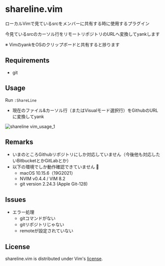 shareline.vim
====================

ローカルVimで見ているsrcをメンバーに共有する時に使用するプラグイン

今見ているsrcのカーソル行をリモートリポジトリのURLへ変換してyankします

※ VimのyankをOSのクリップボードと共有すると捗ります

## Requirements

- git

## Usage

Run `:ShareLine`

- 現在のファイル&カーソル行（またはVisualモード選択行）をGithubのURLに変換してyank

![shareline vim_usage_1](https://user-images.githubusercontent.com/639857/94299929-445e3c00-ffa3-11ea-902f-d46b06e2f25c.gif)

## Remarks

- いまのところGithubリポジトリにしか対応していません（今後他も対応したいBitbucketとかGitLabとか）
- 以下の環境でしか動作確認できていません :bow:
  - macOS 10.15.6（19G2021）
  - NVIM v0.4.4 / VIM 8.2
  - git version 2.24.3 (Apple Git-128)

## Issues

- エラー処理
  - gitコマンドがない
  - gitリポジトリじゃない
  - remoteが設定されていない

## License

shareline.vim is distributed under Vim's [license][4].

[4]: http://vimdoc.sourceforge.net/htmldoc/uganda.html
